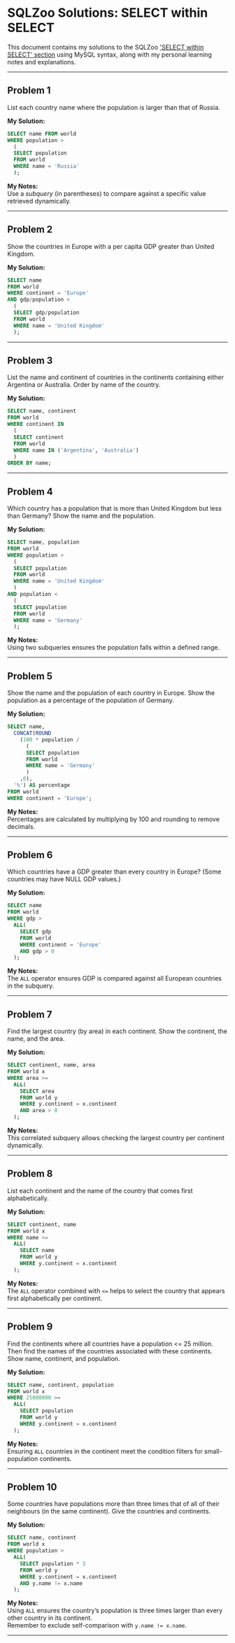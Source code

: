 # SQLZoo Solutions: SELECT within SELECT

This document contains my solutions to the SQLZoo ['SELECT within SELECT' section](https://sqlzoo.net/wiki/SELECT_within_SELECT_Tutorial) using MySQL syntax, along with my personal learning notes and explanations.

---

## Problem 1
List each country name where the population is larger than that of Russia.

**My Solution:**

```sql
SELECT name FROM world
WHERE population >
  (
  SELECT population 
  FROM world
  WHERE name = 'Russia'
  );
```

**My Notes:**  
Use a *subquery* (in parentheses) to compare against a specific value retrieved dynamically.

---

## Problem 2
Show the countries in Europe with a per capita GDP greater than United Kingdom.

**My Solution:**

```sql
SELECT name
FROM world
WHERE continent = 'Europe'
AND gdp/population >
  (
  SELECT gdp/population
  FROM world
  WHERE name = 'United Kingdom'
  );
```

---

## Problem 3
List the name and continent of countries in the continents containing either Argentina or Australia. Order by name of the country.

**My Solution:**

```sql
SELECT name, continent
FROM world
WHERE continent IN
  (
  SELECT continent
  FROM world
  WHERE name IN ('Argentina', 'Australia')
  )
ORDER BY name;
```

---

## Problem 4
Which country has a population that is more than United Kingdom but less than Germany? Show the name and the population.

**My Solution:**

```sql
SELECT name, population
FROM world
WHERE population >
  (
  SELECT population
  FROM world
  WHERE name = 'United Kingdom'
  )
AND population <
  (
  SELECT population
  FROM world
  WHERE name = 'Germany'
  );
```

**My Notes:**  
Using two subqueries ensures the population falls within a defined range.

---

## Problem 5
Show the name and the population of each country in Europe. Show the population as a percentage of the population of Germany.

**My Solution:**

```sql
SELECT name, 
  CONCAT(ROUND
    (100 * population / 
      (
      SELECT population
      FROM world
      WHERE name = 'Germany'
      )
    ,0),
  '%') AS percentage
FROM world
WHERE continent = 'Europe';
```

**My Notes:**  
Percentages are calculated by multiplying by 100 and rounding to remove decimals.

---

## Problem 6
Which countries have a GDP greater than every country in Europe? (Some countries may have NULL GDP values.)

**My Solution:**

```sql
SELECT name
FROM world
WHERE gdp >
  ALL(
    SELECT gdp
    FROM world
    WHERE continent = 'Europe'
    AND gdp > 0
  );
```

**My Notes:**  
The `ALL` operator ensures GDP is compared against all European countries in the subquery.

---

## Problem 7
Find the largest country (by area) in each continent. Show the continent, the name, and the area.

**My Solution:**

```sql
SELECT continent, name, area
FROM world x
WHERE area >= 
  ALL(
    SELECT area 
    FROM world y
    WHERE y.continent = x.continent
    AND area > 0
  );
```

**My Notes:**  
This correlated subquery allows checking the largest country per continent dynamically.

---

## Problem 8
List each continent and the name of the country that comes first alphabetically.

**My Solution:**

```sql
SELECT continent, name
FROM world x
WHERE name <=
  ALL(
    SELECT name
    FROM world y
    WHERE y.continent = x.continent
  );
```

**My Notes:**  
The `ALL` operator combined with `<=` helps to select the country that appears first alphabetically per continent.

---

## Problem 9
Find the continents where all countries have a population <= 25 million. Then find the names of the countries associated with these continents. Show name, continent, and population.

**My Solution:**

```sql
SELECT name, continent, population
FROM world x
WHERE 25000000 >= 
  ALL(
    SELECT population
    FROM world y
    WHERE y.continent = x.continent
  );
```

**My Notes:**  
Ensuring `ALL` countries in the continent meet the condition filters for small-population continents.

---

## Problem 10
Some countries have populations more than three times that of all of their neighbours (in the same continent). Give the countries and continents.

**My Solution:**

```sql
SELECT name, continent
FROM world x
WHERE population >
  ALL(
    SELECT population * 3
    FROM world y
    WHERE y.continent = x.continent
    AND y.name != x.name
  );
```

**My Notes:**  
Using `ALL` ensures the country’s population is three times larger than every other country in its continent.  
Remember to exclude self-comparison with `y.name != x.name`.

---
